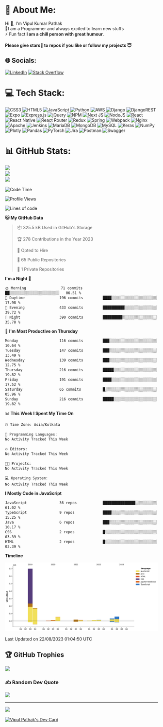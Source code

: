 
# 💫 About Me:
Hi 👋, I'm Vipul Kumar Pathak<br>💫I am a Programmer and always excited to learn new stuffs<br>⚡ Fun fact **I am a chill person with great humour**.

**Please give stars🌟 to repos if you like or follow my projects 😇**


## 🌐 Socials:
[![LinkedIn](https://img.shields.io/badge/LinkedIn-%230077B5.svg?logo=linkedin&logoColor=white)](https://linkedin.com/in/vipul-pathak-798150ba) [![Stack Overflow](https://img.shields.io/badge/-Stackoverflow-FE7A16?logo=stack-overflow&logoColor=white)](https://stackoverflow.com/users/11318137) 

# 💻 Tech Stack:
![CSS3](https://img.shields.io/badge/css3-%231572B6.svg?style=for-the-badge&logo=css3&logoColor=white) ![HTML5](https://img.shields.io/badge/html5-%23E34F26.svg?style=for-the-badge&logo=html5&logoColor=white) ![JavaScript](https://img.shields.io/badge/javascript-%23323330.svg?style=for-the-badge&logo=javascript&logoColor=%23F7DF1E) ![Python](https://img.shields.io/badge/python-3670A0?style=for-the-badge&logo=python&logoColor=ffdd54) ![AWS](https://img.shields.io/badge/AWS-%23FF9900.svg?style=for-the-badge&logo=amazon-aws&logoColor=white) ![Django](https://img.shields.io/badge/django-%23092E20.svg?style=for-the-badge&logo=django&logoColor=white) ![DjangoREST](https://img.shields.io/badge/DJANGO-REST-ff1709?style=for-the-badge&logo=django&logoColor=white&color=ff1709&labelColor=gray) ![Expo](https://img.shields.io/badge/expo-1C1E24?style=for-the-badge&logo=expo&logoColor=#D04A37) ![Express.js](https://img.shields.io/badge/express.js-%23404d59.svg?style=for-the-badge&logo=express&logoColor=%2361DAFB) ![jQuery](https://img.shields.io/badge/jquery-%230769AD.svg?style=for-the-badge&logo=jquery&logoColor=white) ![NPM](https://img.shields.io/badge/NPM-%23000000.svg?style=for-the-badge&logo=npm&logoColor=white) ![Next JS](https://img.shields.io/badge/Next-black?style=for-the-badge&logo=next.js&logoColor=white) ![NodeJS](https://img.shields.io/badge/node.js-6DA55F?style=for-the-badge&logo=node.js&logoColor=white) ![React](https://img.shields.io/badge/react-%2320232a.svg?style=for-the-badge&logo=react&logoColor=%2361DAFB) ![React Native](https://img.shields.io/badge/react_native-%2320232a.svg?style=for-the-badge&logo=react&logoColor=%2361DAFB) ![React Router](https://img.shields.io/badge/React_Router-CA4245?style=for-the-badge&logo=react-router&logoColor=white) ![Redux](https://img.shields.io/badge/redux-%23593d88.svg?style=for-the-badge&logo=redux&logoColor=white) ![Spring](https://img.shields.io/badge/spring-%236DB33F.svg?style=for-the-badge&logo=spring&logoColor=white) ![Webpack](https://img.shields.io/badge/webpack-%238DD6F9.svg?style=for-the-badge&logo=webpack&logoColor=black) ![Nginx](https://img.shields.io/badge/nginx-%23009639.svg?style=for-the-badge&logo=nginx&logoColor=white) ![Apache](https://img.shields.io/badge/apache-%23D42029.svg?style=for-the-badge&logo=apache&logoColor=white) ![Jenkins](https://img.shields.io/badge/jenkins-%232C5263.svg?style=for-the-badge&logo=jenkins&logoColor=white) ![MariaDB](https://img.shields.io/badge/MariaDB-003545?style=for-the-badge&logo=mariadb&logoColor=white) ![MongoDB](https://img.shields.io/badge/MongoDB-%234ea94b.svg?style=for-the-badge&logo=mongodb&logoColor=white) ![MySQL](https://img.shields.io/badge/mysql-%2300f.svg?style=for-the-badge&logo=mysql&logoColor=white) ![Keras](https://img.shields.io/badge/Keras-%23D00000.svg?style=for-the-badge&logo=Keras&logoColor=white) ![NumPy](https://img.shields.io/badge/numpy-%23013243.svg?style=for-the-badge&logo=numpy&logoColor=white) ![Plotly](https://img.shields.io/badge/Plotly-%233F4F75.svg?style=for-the-badge&logo=plotly&logoColor=white) ![Pandas](https://img.shields.io/badge/pandas-%23150458.svg?style=for-the-badge&logo=pandas&logoColor=white) ![PyTorch](https://img.shields.io/badge/PyTorch-%23EE4C2C.svg?style=for-the-badge&logo=PyTorch&logoColor=white) ![Jira](https://img.shields.io/badge/jira-%230A0FFF.svg?style=for-the-badge&logo=jira&logoColor=white) ![Postman](https://img.shields.io/badge/Postman-FF6C37?style=for-the-badge&logo=postman&logoColor=white) ![Swagger](https://img.shields.io/badge/-Swagger-%23Clojure?style=for-the-badge&logo=swagger&logoColor=white)
# 📊 GitHub Stats:
![](https://github-readme-stats.vercel.app/api?username=vipulpathak113&theme=synthwave&hide_border=false&include_all_commits=true&count_private=true&show_icons=true)<br/>
![](https://github-readme-streak-stats.herokuapp.com/?user=vipulpathak113&theme=synthwave&hide_border=false)<br/>
![](https://github-readme-stats.vercel.app/api/top-langs/?username=vipulpathak113&size_weight=0&count_weight=0.5&&langs_count=9&theme=synthwave&hide_border=false&include_all_commits=true&count_private=true&layout=compact)

<!--START_SECTION:waka-->
![Code Time](http://img.shields.io/badge/Code%20Time-15%20hrs%201%20min-blue)

![Profile Views](http://img.shields.io/badge/Profile%20Views-1-blue)

![Lines of code](https://img.shields.io/badge/From%20Hello%20World%20I%27ve%20Written-5.4%20million%20lines%20of%20code-blue)

**🐱 My GitHub Data** 

> 📦 325.5 kB Used in GitHub's Storage 
 > 
> 🏆 278 Contributions in the Year 2023
 > 
> 💼 Opted to Hire
 > 
> 📜 65 Public Repositories 
 > 
> 🔑 1 Private Repositories 
 > 
**I'm a Night 🦉** 

```text
🌞 Morning                71 commits          ██░░░░░░░░░░░░░░░░░░░░░░░   06.51 % 
🌆 Daytime                196 commits         ████░░░░░░░░░░░░░░░░░░░░░   17.98 % 
🌃 Evening                433 commits         ██████████░░░░░░░░░░░░░░░   39.72 % 
🌙 Night                  390 commits         █████████░░░░░░░░░░░░░░░░   35.78 % 
```
📅 **I'm Most Productive on Thursday** 

```text
Monday                   116 commits         ███░░░░░░░░░░░░░░░░░░░░░░   10.64 % 
Tuesday                  147 commits         ███░░░░░░░░░░░░░░░░░░░░░░   13.49 % 
Wednesday                139 commits         ███░░░░░░░░░░░░░░░░░░░░░░   12.75 % 
Thursday                 216 commits         █████░░░░░░░░░░░░░░░░░░░░   19.82 % 
Friday                   191 commits         ████░░░░░░░░░░░░░░░░░░░░░   17.52 % 
Saturday                 65 commits          █░░░░░░░░░░░░░░░░░░░░░░░░   05.96 % 
Sunday                   216 commits         █████░░░░░░░░░░░░░░░░░░░░   19.82 % 
```


📊 **This Week I Spent My Time On** 

```text
🕑︎ Time Zone: Asia/Kolkata

💬 Programming Languages: 
No Activity Tracked This Week

🔥 Editors: 
No Activity Tracked This Week

🐱‍💻 Projects: 
No Activity Tracked This Week

💻 Operating System: 
No Activity Tracked This Week
```

**I Mostly Code in JavaScript** 

```text
JavaScript               36 repos            ███████████████░░░░░░░░░░   61.02 % 
TypeScript               9 repos             ████░░░░░░░░░░░░░░░░░░░░░   15.25 % 
Java                     6 repos             ███░░░░░░░░░░░░░░░░░░░░░░   10.17 % 
CSS                      2 repos             █░░░░░░░░░░░░░░░░░░░░░░░░   03.39 % 
HTML                     2 repos             █░░░░░░░░░░░░░░░░░░░░░░░░   03.39 % 
```



**Timeline**

![Lines of Code chart](https://raw.githubusercontent.com/vipulpathak113/vipulpathak113/master/assets/bar_graph.png)


 Last Updated on 22/08/2023 01:04:50 UTC
<!--END_SECTION:waka-->

## 🏆 GitHub Trophies
![](https://github-profile-trophy.vercel.app/?username=vipulpathak113&theme=monokai&no-frame=false&no-bg=false&margin-w=4)

### ✍️ Random Dev Quote
![](https://quotes-github-readme.vercel.app/api?type=horizontal&theme=radical)

---
[![](https://visitcount.itsvg.in/api?id=vipulpathak113&icon=0&color=0)](https://visitcount.itsvg.in)

<a href="https://app.daily.dev/Vipul_Pathak"><img src="https://api.daily.dev/devcards/dc28de6463774969b6de375314d23cbc.png?r=2tf" width="400" alt="Vipul Pathak's Dev Card"/></a>
